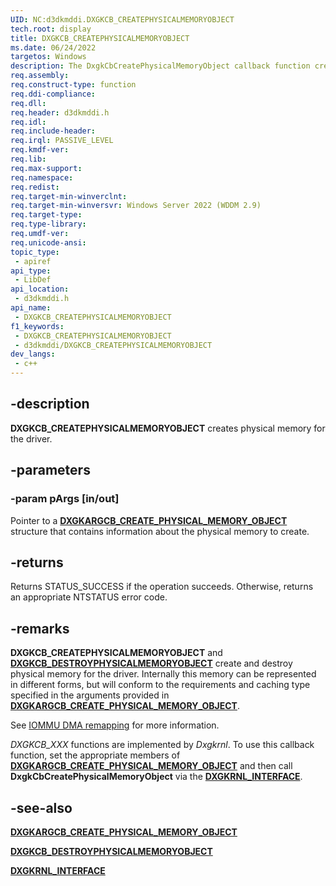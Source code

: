 ```yaml
---
UID: NC:d3dkmddi.DXGKCB_CREATEPHYSICALMEMORYOBJECT
tech.root: display
title: DXGKCB_CREATEPHYSICALMEMORYOBJECT
ms.date: 06/24/2022
targetos: Windows
description: The DxgkCbCreatePhysicalMemoryObject callback function creates physical memory for the driver.
req.assembly: 
req.construct-type: function
req.ddi-compliance: 
req.dll: 
req.header: d3dkmddi.h
req.idl: 
req.include-header: 
req.irql: PASSIVE_LEVEL
req.kmdf-ver: 
req.lib: 
req.max-support: 
req.namespace: 
req.redist: 
req.target-min-winverclnt: 
req.target-min-winversvr: Windows Server 2022 (WDDM 2.9)
req.target-type: 
req.type-library: 
req.umdf-ver: 
req.unicode-ansi: 
topic_type:
 - apiref
api_type:
 - LibDef
api_location:
 - d3dkmddi.h
api_name:
 - DXGKCB_CREATEPHYSICALMEMORYOBJECT
f1_keywords:
 - DXGKCB_CREATEPHYSICALMEMORYOBJECT
 - d3dkmddi/DXGKCB_CREATEPHYSICALMEMORYOBJECT
dev_langs:
 - c++
---
```


## -description

**DXGKCB_CREATEPHYSICALMEMORYOBJECT** creates physical memory for the driver.

## -parameters

### -param pArgs [in/out]

Pointer to a [**DXGKARGCB_CREATE_PHYSICAL_MEMORY_OBJECT**](ns-d3dkmddi-dxgkargcb_create_physical_memory_object.md) structure that contains information about the physical memory to create.

## -returns

Returns STATUS_SUCCESS if the operation succeeds. Otherwise, returns an appropriate NTSTATUS error code.

## -remarks

**DXGKCB_CREATEPHYSICALMEMORYOBJECT** and [**DXGKCB_DESTROYPHYSICALMEMORYOBJECT**](nc-d3dkmddi-dxgkcb_destroyphysicalmemoryobject.md) create and destroy physical memory for the driver. Internally this memory can be represented in different forms, but will conform to the requirements and caching type specified in the arguments provided in [**DXGKARGCB_CREATE_PHYSICAL_MEMORY_OBJECT**](ns-d3dkmddi-dxgkargcb_create_physical_memory_object.md).

See [IOMMU DMA remapping](/windows-hardware/drivers/display/iommu-dma-remapping) for more information.

*DXGKCB_XXX* functions are implemented by *Dxgkrnl*. To use this callback function, set the appropriate members of [**DXGKARGCB_CREATE_PHYSICAL_MEMORY_OBJECT**](ns-d3dkmddi-dxgkargcb_create_physical_memory_object.md) and then call **DxgkCbCreatePhysicalMemoryObject** via the [**DXGKRNL_INTERFACE**](../dispmprt/ns-dispmprt-_dxgkrnl_interface.md).

## -see-also

[**DXGKARGCB_CREATE_PHYSICAL_MEMORY_OBJECT**](ns-d3dkmddi-dxgkargcb_create_physical_memory_object.md)

[**DXGKCB_DESTROYPHYSICALMEMORYOBJECT**](nc-d3dkmddi-dxgkcb_destroyphysicalmemoryobject.md)

[**DXGKRNL_INTERFACE**](../dispmprt/ns-dispmprt-_dxgkrnl_interface.md)
